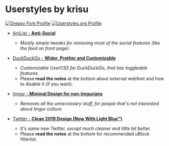# Userstyles by krisu

[![Greasy Fork Profile](https://img.shields.io/badge/Profile-Greasy%20Fork-%23670000?style=for-the-badge)](https://greasyfork.org/en/users/872-krisu?language=css) 
[![Userstyles.org Profile](https://img.shields.io/badge/Profile-Userstyles.org-%233498db?style=for-the-badge)](https://userstyles.org/users/7865)

- [AniList - **Anti-Social**](/AniList%20-%20Anti-Social)
  - *Mostly simple tweaks for removing most of the social features (like the feed on front page).*
  
- [DuckDuckGo - **Wider, Prettier and Customizable**](/DuckDuckGo%20-%20Wider%20Prettier%20and%20Customizable)
  - *Customizable UserCSS for DuckDuckGo, that has toggleable features.*
  - Please **read the notes** at the bottom about external webfont and how to disable it (if you want).
  
- [Imgur - **Minimal Design for non-Imgurians**](/Imgur%20-%20Minimal%20Design%20for%20non-Imgurians)
  - *Removes all the unnecessary stuff, for people that's not interested about Imgur culture.*

- [Twitter - **Clean 2019 Design (Now With Light Blue™)**](/Twitter%20-%20Clean%202019%20Design%20(Now%20With%20Light%20Blue))
  - *It's same new Twitter, except much cleaner and little bit better.*
  - Please **read the notes** at the bottom for recommended uBlock filterlist.